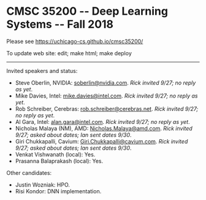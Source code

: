 # CMSC 35200 -- Deep Learning Systems -- Fall 2018

Please see https://uchicago-cs.github.io/cmsc35200/

To update web site: edit; make html; make deploy

----

Invited speakers and status:

* Steve Oberlin, NVIDIA: <soberlin@nvidia.com>. *Rick invited 9/27; no reply as yet*.
* Mike Davies, Intel: <mike.davies@intel.com>. *Rick invited 9/27; no reply as yet*.
* Rob Schreiber, Cerebras: <rob.schreiber@cerebras.net>. *Rick invited 9/27; no reply as yet*.
* Al Gara, Intel: <alan.gara@intel.com>. *Rick invited 9/27; no reply as yet*.
* Nicholas Malaya (NM), AMD: <Nicholas.Malaya@amd.com>. *Rick invited 9/27; asked about dates; Ian sent dates 9/30*. 
* Giri Chukkapalli, Cavium: <Giri.Chukkapalli@cavium.com>. *Rick invited 9/27; asked about dates; Ian sent dates 9/30*.
* Venkat Vishwanath (local): Yes.
* Prasanna Balaprakash (local): Yes. 

Other candidates:

* Justin Wozniak: HPO.
* Risi Kondor: DNN implementation.

